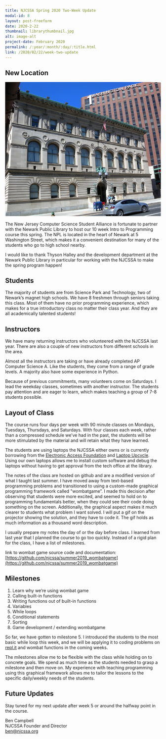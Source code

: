 ```yaml
---
title: NJCSSA Spring 2020 Two-Week Update
modal-id: 8
layout: post-freeform
date: 2020-2-22
thumbnail: librarythumbnail.jpg
alt: image-alt
project-date: February 2020
permalink: /:year/:month/:day/:title.html
link: /2020/02/22/week-two-update
---
```


## New Location

![](/img/portfolio/newark_library_small.jpg)

The New Jersey Computer Science Student Alliance is fortunate to partner with the Newark Public Library to host our 10 week Intro to Programming course this spring. The NPL is located in the heart of Newark at 5 Washington Street, which makes it a convenient destination for many of the students who go to high school nearby. 

I would like to thank Thyson Halley and the development department at the Newark Public Library in particular for working with the NJCSSA to make the spring program happen!

## Students

The majority of students are from Science Park and Technology, two of Newark’s magnet high schools. We have 8 freshmen through seniors taking this class. Most of them have no prior programming experience, which makes for a true introductory class no matter their class year. And they are all academically talented students!

## Instructors

We have many returning instructors who volunteered with the NJCSSA last year. There are also a couple of new instructors from different schools in the area. 

Almost all the instructors are taking or have already completed AP Computer Science A. Like the students, they come from a range of grade levels. A majority also have some experience in Python.

Because of previous commitments, many volunteers come on Saturdays. I lead the weekday classes, sometimes with another instructor. The students pay attention and are eager to learn, which makes teaching a group of 7-8 students possible.

## Layout of Class

The course runs four days per week with 90 minute classes on Mondays, Tuesdays, Thursdays, and Saturdays.  With four classes each week, rather than a compressed schedule we’ve had in the past, the students will be more stimulated by the material and will retain what they have learned.

The students are using laptops the NJCSSA either owns or is currently borrowing from the [Electronic Access Foundation](https://e-access.org/) and [Laptop Upcycle](http://www.laptopupcycle.org/). Using our own laptops allows me to install custom software and debug the laptops without having to get approval from the tech office at the library.

The notes of the class are hosted on github and are a modified version of what I taught last summer. I have moved away from text-based programming problems and transitioned to using a custom-made graphical programming framework called "wombatgame”. I made this decision after observing that students were more excited, and seemed to hold on to programming fundamentals better, when they could see their code doing something on the screen. Additionally, the graphical aspect makes it much clearer to students what problem I want solved. I will put a gif on the projector showing the solution, and they have to code it. The gif holds as much information as a thousand word description.

I usually prepare my notes the day of or the day before class. I learned from last year that I planned the course to go too quickly. Instead of a rigid plan for the class, I have a list of milestones.

link to wombat game source code and documentation: [https://github.com/njcssa/summer2019_wombatgame](https://github.com/njcssa/summer2019_wombatgame)

## Milestones

1. Learn why we’re using wombat game
2. Calling built-in functions
3. Writing functions out of built-in functions
4. Variables
5. While loops
6. Conditional statements
7. Sorting
8. Game development / extending wombatgame

So far, we have gotten to milestone 5. I introduced the students to the most basic while loop this week, and we will be applying it to coding problems on [repl.it](https://repl.it) and wombat functions in the coming weeks.

The milestones allow me to be flexible with the class while holding on to concrete goals. We spend as much time as the students needed to grasp a milestone and then move on. My experience with teaching programming using this graphical framework allows me to tailor the lessons to the specific daily/weekly needs of the students.

## Future Updates

Stay tuned for my next update after week 5 or around the halfway point in the course.


Ben Campbell  
NJCSSA Founder and Director  
ben@njcssa.org




